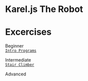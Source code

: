# Karel.js The Robot

# Excercises
Beginner  
[`Intro Programs`](IntroPrograms.md)  
  
Intermediate  
[`Stair Climber`](StairClimber.md)  
  
Advanced  
